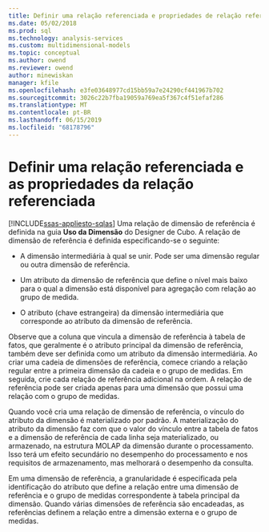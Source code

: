 ```yaml
---
title: Definir uma relação referenciada e propriedades de relação referenciada | Microsoft Docs
ms.date: 05/02/2018
ms.prod: sql
ms.technology: analysis-services
ms.custom: multidimensional-models
ms.topic: conceptual
ms.author: owend
ms.reviewer: owend
author: minewiskan
manager: kfile
ms.openlocfilehash: e3fe03648977cd15bb59a7e24290cf441967b702
ms.sourcegitcommit: 3026c22b7fba19059a769ea5f367c4f51efaf286
ms.translationtype: MT
ms.contentlocale: pt-BR
ms.lasthandoff: 06/15/2019
ms.locfileid: "68178796"
---
```

# <a name="define-a-referenced-relationship-and-referenced-relationship-properties"></a>Definir uma relação referenciada e as propriedades da relação referenciada
[!INCLUDE[ssas-appliesto-sqlas](../../includes/ssas-appliesto-sqlas.md)]
  Uma relação de dimensão de referência é definida na guia **Uso da Dimensão** do Designer de Cubo. A relação de dimensão de referência é definida especificando-se o seguinte:  
  
-   A dimensão intermediária à qual se unir. Pode ser uma dimensão regular ou outra dimensão de referência.  
  
-   Um atributo da dimensão de referência que define o nível mais baixo para o qual a dimensão está disponível para agregação com relação ao grupo de medida.  
  
-   O atributo (chave estrangeira) da dimensão intermediária que corresponde ao atributo da dimensão de referência.  
  
 Observe que a coluna que vincula a dimensão de referência à tabela de fatos, que geralmente é o atributo principal da dimensão de referência, também deve ser definida como um atributo da dimensão intermediária. Ao criar uma cadeia de dimensões de referência, comece criando a relação regular entre a primeira dimensão da cadeia e o grupo de medidas. Em seguida, crie cada relação de referência adicional na ordem. A relação de referência pode ser criada apenas para uma dimensão que possui uma relação com o grupo de medidas.  
  
 Quando você cria uma relação de dimensão de referência, o vínculo do atributo da dimensão é materializado por padrão. A materialização do atributo da dimensão faz com que o valor do vínculo entre a tabela de fatos e a dimensão de referência de cada linha seja materializado, ou armazenado, na estrutura MOLAP da dimensão durante o processamento. Isso terá um efeito secundário no desempenho do processamento e nos requisitos de armazenamento, mas melhorará o desempenho da consulta.  
  
 Em uma dimensão de referência, a granularidade é especificada pela identificação do atributo que define a relação entre uma dimensão de referência e o grupo de medidas correspondente à tabela principal da dimensão. Quando várias dimensões de referência são encadeadas, as referências definem a relação entre a dimensão externa e o grupo de medidas.  
  
  
